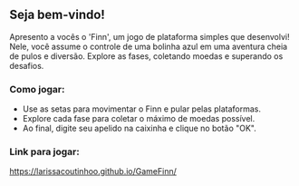 ## Seja bem-vindo!

Apresento a vocês o 'Finn', um jogo de plataforma simples que desenvolvi! Nele, você assume o controle de uma bolinha azul em uma aventura cheia de pulos e diversão. Explore as fases, coletando moedas e superando os desafios. 

### Como jogar:

- Use as setas para movimentar o Finn e pular pelas plataformas.
- Explore cada fase para coletar o máximo de moedas possível.
- Ao final, digite seu apelido na caixinha e clique no botão "OK".


### Link para jogar: 
https://larissacoutinhoo.github.io/GameFinn/


